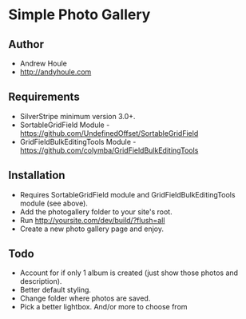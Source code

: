 Simple Photo Gallery
====================

## Author
* Andrew Houle
* http://andyhoule.com

## Requirements
* SilverStripe minimum version 3.0+.
* SortableGridField Module - https://github.com/UndefinedOffset/SortableGridField
* GridFieldBulkEditingTools Module - https://github.com/colymba/GridFieldBulkEditingTools

## Installation
* Requires SortableGridField module and GridFieldBulkEditingTools module (see above).
* Add the photogallery folder to your site's root.
* Run http://yoursite.com/dev/build/?flush=all
* Create a new photo gallery page and enjoy.

## Todo
* Account for if only 1 album is created (just show those photos and description).
* Better default styling.
* Change folder where photos are saved.
* Pick a better lightbox. And/or more to choose from


